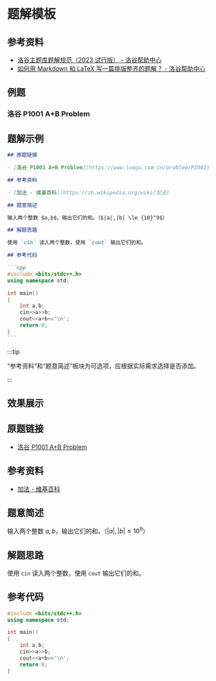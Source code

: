 # 题解模板

## 参考资料

- [洛谷主题库题解规范（2023 试行版） - 洛谷帮助中心](https://help.luogu.com.cn/rules/academic/solution-standard)
- [如何用 Markdown 和 LaTeX 写一篇排版整齐的题解？ - 洛谷帮助中心](https://help.luogu.com.cn/rules/academic/guide/solution)

## 例题

### 洛谷 P1001 A+B Problem

<Problem id="P1001" />

## 题解示例

````markdown
## 原题链接

- [洛谷 P1001 A+B Problem](https://www.luogu.com.cn/problem/P1001)

## 参考资料

- [加法 - 维基百科](https://zh.wikipedia.org/wiki/加法)

## 题意简述

输入两个整数 $a,b$，输出它们的和。（$|a|,|b| \le {10}^9$）

## 解题思路

使用 `cin` 读入两个整数，使用 `cout` 输出它们的和。

## 参考代码

```cpp
#include <bits/stdc++.h>
using namespace std;

int main()
{
	int a,b;
	cin>>a>>b;
	cout<<a+b<<'\n';
	return 0;
}
```
````

:::tip

“参考资料”和“题意简述”板块为可选项，应根据实际需求选择是否添加。

:::

## 效果展示

<BrowserWindow>

<h2>原题链接</h2>

- [洛谷 P1001 A+B Problem](https://www.luogu.com.cn/problem/P1001)

<h2>参考资料</h2>

- [加法 - 维基百科](https://zh.wikipedia.org/wiki/加法)

<h2>题意简述</h2>

输入两个整数 $a,b$，输出它们的和。（$|a|,|b| \le {10}^9$）

<h2>解题思路</h2>

使用 `cin` 读入两个整数，使用 `cout` 输出它们的和。

<h2>参考代码</h2>

```cpp
#include <bits/stdc++.h>
using namespace std;

int main()
{
	int a,b;
	cin>>a>>b;
	cout<<a+b<<'\n';
	return 0;
}
```

</BrowserWindow>
